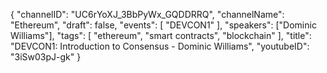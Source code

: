 {
    "channelID": "UC6rYoXJ_3BbPyWx_GQDDRRQ",
    "channelName": "Ethereum",
    "draft": false,
    "events": [
        "DEVCON1"
    ],
    "speakers": ["Dominic Williams"],
    "tags": [
        "ethereum",
        "smart contracts",
        "blockchain"
    ],
    "title": "DEVCON1: Introduction to Consensus - Dominic Williams",
    "youtubeID": "3iSw03pJ-gk"
}
